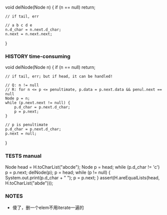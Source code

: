 void delNode(Node n) {
    if (n == null)
        return;

    // if tail, err

    // a b c d e
    n.d_char = n.next.d_char;
    n.next = n.next.next;
}

### HISTORY time-consuming

void delNode(Node n) {
    if (n == null)
        return;

    // if tail, err; but if head, it can be handled!

    // Q: n != null
    // R: for n <= p <= penultimate, p.data = p.next.data && penul.next == null
    Node p = n;
    while (p.next.next != null) {
        p.d_char = p.next.d_char;
        p = p.next;
    }

    // p is penultimate
    p.d_char = p.next.d_char;
    p.next = null;
}

### TESTS manual
Node head = H.toCharList("abcde");
Node p = head;
while (p.d_char != 'c')
    p = p.next;
delNode(p);
p = head;
while (p != null) {
    System.out.print(p.d_char + " ");
    p = p.next;
}
assert(H.areEqualLists(head, H.toCharList("abde")));

### NOTES
- 傻了，删一个elem不用iterate一遍的